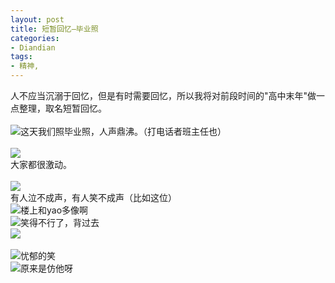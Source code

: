 ```yaml
---
layout: post
title: 短暂回忆—毕业照
categories:
- Diandian
tags:
- 精神, 
---
```

人不应当沉溺于回忆，但是有时需要回忆，所以我将对前段时间的&quot;高中末年&quot;做一点整理，取名短暂回忆。
<br />
<br />
<img src="http://m3.img.srcdd.com/farm5/d/2012/0627/10/B1C4E55B24CCAAC80776314569135896_B500_900_300_225.JPEG" />这天我们照毕业照，人声鼎沸。（打电话者班主任也）
<br />
<br />
<img src="http://m1.img.srcdd.com/farm4/d/2012/0627/10/C540AC73F903CF00A4EE3A6F4A0B5277_B500_900_300_225.JPEG" />
<br />大家都很激动。
<br />
<br />
<img src="http://m1.img.srcdd.com/farm4/d/2012/0627/10/A040C4DE9417221CFCB810B129DEA57C_B500_900_300_225.JPEG" />
<br />有人泣不成声，有人笑不成声（比如这位）
<br />
<img src="http://m2.img.srcdd.com/farm4/d/2012/0627/10/1CB41FB0EAC10C0BB9C9490FB32CF31A_B500_900_259_300.JPEG" />楼上和yao多像啊
<br />
<img src="http://m3.img.srcdd.com/farm5/d/2012/0627/10/9C794030913161EA8688AD95E4E4F1F4_B500_900_300_225.JPEG" />笑得不行了，背过去
<br />
<img src="http://m1.img.srcdd.com/farm5/d/2012/0627/10/1BB864DC1097D8BAD89B1577523BDCEE_B500_900_300_223.JPEG" />
<br />
<br />
<img src="http://m2.img.srcdd.com/farm4/d/2012/0627/10/6C240D44C33FE59776DFA875454B9908_B500_900_300_225.JPEG" />忧郁的笑
<br />
<img src="http://m2.img.srcdd.com/farm4/d/2012/0627/10/CF6CF1BB8F70B8B9FBBA3B896DD2BFBF_B500_900_287_238.JPEG" />原来是仿他呀